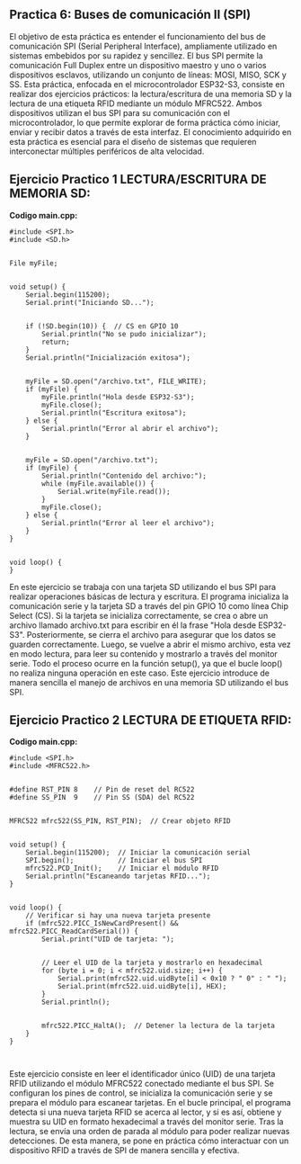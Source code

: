 ## **Practica 6: Buses de comunicación II (SPI)**

El objetivo de esta práctica es entender el funcionamiento del bus de comunicación SPI (Serial Peripheral Interface), 
ampliamente utilizado en sistemas embebidos por su rapidez y sencillez. El bus SPI permite la comunicación Full Duplex entre 
un dispositivo maestro y uno o varios dispositivos esclavos, utilizando un conjunto de líneas: MOSI, MISO, SCK y SS. Esta práctica, 
enfocada en el microcontrolador ESP32-S3, consiste en realizar dos ejercicios prácticos: la lectura/escritura de una memoria SD 
y la lectura de una etiqueta RFID mediante un módulo MFRC522. Ambos dispositivos utilizan el bus SPI para su comunicación con el 
microcontrolador, lo que permite explorar de forma práctica cómo iniciar, enviar y recibir datos a través de esta interfaz. El conocimiento 
adquirido en esta práctica es esencial para el diseño de sistemas que requieren interconectar múltiples periféricos de alta velocidad.

## **Ejercicio Practico 1 LECTURA/ESCRITURA DE MEMORIA SD:**
**Codigo main.cpp:**
```
#include <SPI.h>
#include <SD.h>


File myFile;


void setup() {
    Serial.begin(115200);
    Serial.print("Iniciando SD...");


    if (!SD.begin(10)) {  // CS en GPIO 10
        Serial.println("No se pudo inicializar");
        return;
    }
    Serial.println("Inicialización exitosa");


    myFile = SD.open("/archivo.txt", FILE_WRITE);
    if (myFile) {
        myFile.println("Hola desde ESP32-S3");
        myFile.close();
        Serial.println("Escritura exitosa");
    } else {
        Serial.println("Error al abrir el archivo");
    }


    myFile = SD.open("/archivo.txt");
    if (myFile) {
        Serial.println("Contenido del archivo:");
        while (myFile.available()) {
            Serial.write(myFile.read());
        }
        myFile.close();
    } else {
        Serial.println("Error al leer el archivo");
    }
}


void loop() {
}

```
En este ejercicio se trabaja con una tarjeta SD utilizando el bus SPI para realizar operaciones básicas de lectura y escritura. El programa 
inicializa la comunicación serie y la tarjeta SD a través del pin GPIO 10 como línea Chip Select (CS). Si la tarjeta se inicializa 
correctamente, se crea o abre un archivo llamado archivo.txt para escribir en él la frase "Hola desde ESP32-S3". Posteriormente, se cierra 
el archivo para asegurar que los datos se guarden correctamente. Luego, se vuelve a abrir el mismo archivo, esta vez en modo lectura, para 
leer su contenido y mostrarlo a través del monitor serie. Todo el proceso ocurre en la función setup(), ya que el bucle loop() no realiza 
ninguna operación en este caso. Este ejercicio introduce de manera sencilla el manejo de archivos en una memoria SD utilizando el bus SPI.



## **Ejercicio Practico 2 LECTURA DE ETIQUETA RFID:**
**Codigo main.cpp:**
```
#include <SPI.h>
#include <MFRC522.h>


#define RST_PIN 8    // Pin de reset del RC522
#define SS_PIN  9    // Pin SS (SDA) del RC522


MFRC522 mfrc522(SS_PIN, RST_PIN);  // Crear objeto RFID


void setup() {
    Serial.begin(115200);  // Iniciar la comunicación serial
    SPI.begin();           // Iniciar el bus SPI
    mfrc522.PCD_Init();    // Iniciar el módulo RFID
    Serial.println("Escaneando tarjetas RFID...");
}


void loop() {
    // Verificar si hay una nueva tarjeta presente
    if (mfrc522.PICC_IsNewCardPresent() && mfrc522.PICC_ReadCardSerial()) {
        Serial.print("UID de tarjeta: ");


        // Leer el UID de la tarjeta y mostrarlo en hexadecimal
        for (byte i = 0; i < mfrc522.uid.size; i++) {
            Serial.print(mfrc522.uid.uidByte[i] < 0x10 ? " 0" : " ");
            Serial.print(mfrc522.uid.uidByte[i], HEX);
        }
        Serial.println();


        mfrc522.PICC_HaltA();  // Detener la lectura de la tarjeta
    }
}



```

Este ejercicio consiste en leer el identificador único (UID) de una tarjeta RFID utilizando el módulo MFRC522 conectado mediante el bus 
SPI. Se configuran los pines de control, se inicializa la comunicación serie y se prepara el módulo para escanear tarjetas. En el bucle 
principal, el programa detecta si una nueva tarjeta RFID se acerca al lector, y si es así, obtiene y muestra su UID en formato hexadecimal 
a través del monitor serie. Tras la lectura, se envía una orden de parada al módulo para poder realizar nuevas detecciones. De esta manera, 
se pone en práctica cómo interactuar con un dispositivo RFID a través de SPI de manera sencilla y efectiva.




